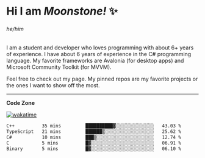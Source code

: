 
<!--
**MoonstoneStudios/MoonstoneStudios** is a ✨ _special_ ✨ repository because its `README.md` (this file) appears on your GitHub profile.

Here are some ideas to get you started:

- 🔭 I’m currently working on ...
- 🌱 I’m currently learning ...
- 👯 I’m looking to collaborate on ...
- 🤔 I’m looking for help with ...
- 💬 Ask me about ...
- 📫 How to reach me: ...
- 😄 Pronouns: ...
- ⚡ Fun fact: ...
-->

# Hi I am _Moonstone!_  ✨
###### he/him

I am a student and developer who loves programming with about 6+ years of experience. 
I have about 6 years of experience in the C# programming language. 
My favorite frameworks are Avalonia (for desktop apps) and Microsoft Community Toolkit (for MVVM).

Feel free to check out my page. My pinned repos are my favorite projects or the ones I want to show off the most. 

---

**Code Zone**


[![wakatime](https://wakatime.com/badge/user/35c755da-7226-42ef-89f9-892c03fbcf7e.svg?style=for-the-badge)](https://wakatime.com/@35c755da-7226-42ef-89f9-892c03fbcf7e)
<!--START_SECTION:waka-->

```txt
C++          35 mins         ██████████▓░░░░░░░░░░░░░░   43.03 %
TypeScript   21 mins         ██████▒░░░░░░░░░░░░░░░░░░   25.62 %
C#           10 mins         ███▒░░░░░░░░░░░░░░░░░░░░░   12.74 %
C            5 mins          █▓░░░░░░░░░░░░░░░░░░░░░░░   06.91 %
Binary       5 mins          █▓░░░░░░░░░░░░░░░░░░░░░░░   06.10 %
```

<!--END_SECTION:waka-->
